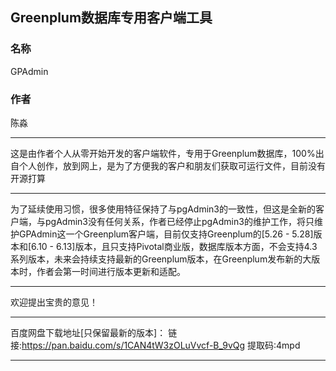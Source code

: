 ## Greenplum数据库专用客户端工具

### 名称

GPAdmin

### 作者

陈淼

****

这是由作者个人从零开始开发的客户端软件，专用于Greenplum数据库，100%出自个人创作，放到网上，是为了方便我的客户和朋友们获取可运行文件，目前没有开源打算

****

为了延续使用习惯，很多使用特征保持了与pgAdmin3的一致性，但这是全新的客户端，与pgAdmin3没有任何关系，作者已经停止pgAdmin3的维护工作，将只维护GPAdmin这一个Greenplum客户端，目前仅支持Greenplum的[5.26 - 5.28]版本和[6.10 - 6.13]版本，且只支持Pivotal商业版，数据库版本方面，不会支持4.3系列版本，未来会持续支持最新的Greenplum版本，在Greenplum发布新的大版本时，作者会第一时间进行版本更新和适配。

****

欢迎提出宝贵的意见！

****

百度网盘下载地址[只保留最新的版本]：
链接:https://pan.baidu.com/s/1CAN4tW3zOLuVvcf-B_9vQg 提取码:4mpd

****
